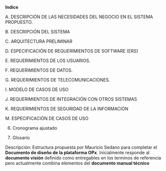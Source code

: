 **Indice**

A. DESCRIPCIÓN DE LAS NECESIDADES DEL NEGOCIO EN EL SISTEMA PROPUESTO.

B. DESCRIPCIÓN DEL SISTEMA

C. ARQUITECTURA PRELIMINAR

D. ESPECIFICACIÓN DE REQUERIMIENTOS DE SOFTWARE (ERS)

E. REQUERIMIENTOS DE LOS USUARIOS.

F. REQUERIMIENTOS DE DATOS.

G. REQUERIMIENTOS DE TELECOMUNICACIONES.

I. MODELO DE CASOS DE USO

J. REQUERIMIENTOS DE INTEGRACIÓN CON OTROS SISTEMAS

K. REQUERIMIENTOS DE SEGURIDAD DE LA INFORMACIÓN

M. ESPECIFICACIÓN DE CASOS DE USO

6. Cronograma ajustado

7. Glosario

Descripción: Estructura propuesta por Mauricio Sedano para completar el **Documento de diseño de la plataforma OPx**. Inicialmente responde al **documento visión** definido como entregables en los terminos de referencia pero actualmente combina elementos del **documento manual técnico** 
